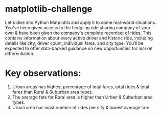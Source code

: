 # matplotlib-challenge
Let's dive into Python Matplotlib and apply it to some real-world situations. You've been given access to the fledgling ride sharing company of your own &amp; have been given the company's complete recordset of rides. This contains information about every active driver and historic ride, including details like city, driver count, individual fares, and city type. You'll be expected to offer data-backed guidance on new opportunities for market differentiation.

# Key observations:
1. Urban areas has highest percentage of total fares, total rides & total fares than Rural & Suburban area types. 
2. The average fare for Rural area is higher than Urban & Suburban area types.
3. Urban area has most number of rides per city & lowest average fare.
